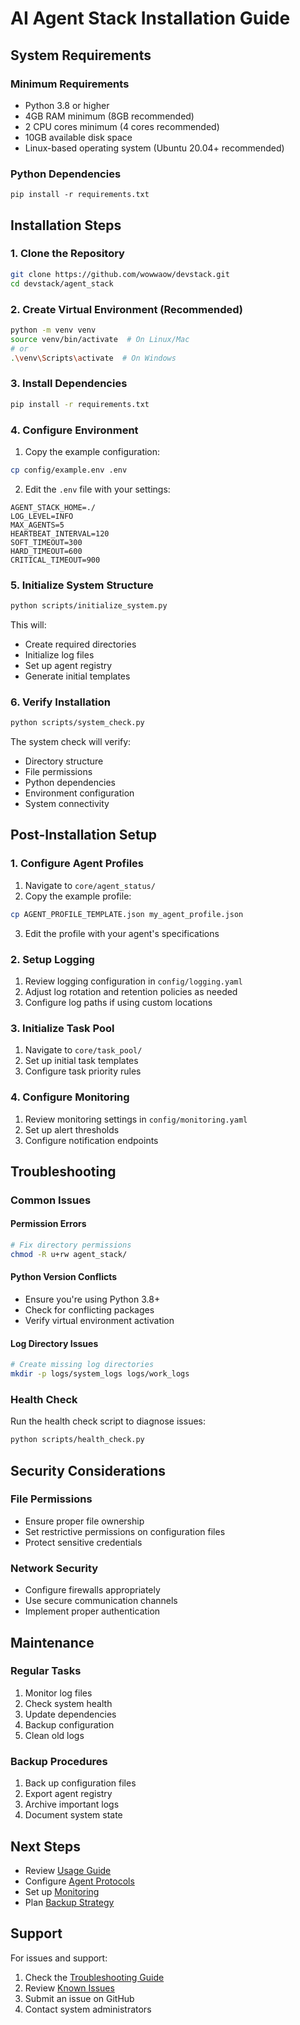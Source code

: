 # AI Agent Stack Installation Guide

## System Requirements

### Minimum Requirements
- Python 3.8 or higher
- 4GB RAM minimum (8GB recommended)
- 2 CPU cores minimum (4 cores recommended)
- 10GB available disk space
- Linux-based operating system (Ubuntu 20.04+ recommended)

### Python Dependencies
```
pip install -r requirements.txt
```

## Installation Steps

### 1. Clone the Repository
```bash
git clone https://github.com/wowwaow/devstack.git
cd devstack/agent_stack
```

### 2. Create Virtual Environment (Recommended)
```bash
python -m venv venv
source venv/bin/activate  # On Linux/Mac
# or
.\venv\Scripts\activate  # On Windows
```

### 3. Install Dependencies
```bash
pip install -r requirements.txt
```

### 4. Configure Environment
1. Copy the example configuration:
```bash
cp config/example.env .env
```

2. Edit the `.env` file with your settings:
```env
AGENT_STACK_HOME=./
LOG_LEVEL=INFO
MAX_AGENTS=5
HEARTBEAT_INTERVAL=120
SOFT_TIMEOUT=300
HARD_TIMEOUT=600
CRITICAL_TIMEOUT=900
```

### 5. Initialize System Structure
```bash
python scripts/initialize_system.py
```

This will:
- Create required directories
- Initialize log files
- Set up agent registry
- Generate initial templates

### 6. Verify Installation
```bash
python scripts/system_check.py
```

The system check will verify:
- Directory structure
- File permissions
- Python dependencies
- Environment configuration
- System connectivity

## Post-Installation Setup

### 1. Configure Agent Profiles
1. Navigate to `core/agent_status/`
2. Copy the example profile:
```bash
cp AGENT_PROFILE_TEMPLATE.json my_agent_profile.json
```
3. Edit the profile with your agent's specifications

### 2. Setup Logging
1. Review logging configuration in `config/logging.yaml`
2. Adjust log rotation and retention policies as needed
3. Configure log paths if using custom locations

### 3. Initialize Task Pool
1. Navigate to `core/task_pool/`
2. Set up initial task templates
3. Configure task priority rules

### 4. Configure Monitoring
1. Review monitoring settings in `config/monitoring.yaml`
2. Set up alert thresholds
3. Configure notification endpoints

## Troubleshooting

### Common Issues

#### Permission Errors
```bash
# Fix directory permissions
chmod -R u+rw agent_stack/
```

#### Python Version Conflicts
- Ensure you're using Python 3.8+
- Check for conflicting packages
- Verify virtual environment activation

#### Log Directory Issues
```bash
# Create missing log directories
mkdir -p logs/system_logs logs/work_logs
```

### Health Check
Run the health check script to diagnose issues:
```bash
python scripts/health_check.py
```

## Security Considerations

### File Permissions
- Ensure proper file ownership
- Set restrictive permissions on configuration files
- Protect sensitive credentials

### Network Security
- Configure firewalls appropriately
- Use secure communication channels
- Implement proper authentication

## Maintenance

### Regular Tasks
1. Monitor log files
2. Check system health
3. Update dependencies
4. Backup configuration
5. Clean old logs

### Backup Procedures
1. Back up configuration files
2. Export agent registry
3. Archive important logs
4. Document system state

## Next Steps
- Review [Usage Guide](USAGE.md)
- Configure [Agent Protocols](PROTOCOLS.md)
- Set up [Monitoring](MONITORING.md)
- Plan [Backup Strategy](BACKUP.md)

## Support
For issues and support:
1. Check the [Troubleshooting Guide](TROUBLESHOOTING.md)
2. Review [Known Issues](KNOWN_ISSUES.md)
3. Submit an issue on GitHub
4. Contact system administrators
